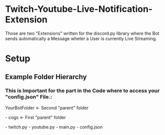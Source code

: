 # Twitch-Youtube-Live-Notification-Extension
Those are two "Extensions" written for the discord.py library where the Bot sends automatically a Message wheter a User is currently Live Streaming.


# Setup

## Example Folder Hierarchy
### This is Important for the part in the Code where to access your "config.json" File.:

<a>YourBotFolder <- Second "parent" folder<a/>
<p>    - cogs  <- First "parent" folder<p/>
        - twitch.py
        - youtube.py
    - main.py
    - config.json
